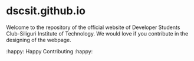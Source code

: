 # dscsit.github.io
Welcome to the repository of the official website of Developer Students Club-Siliguri Institute of Technology.
We would love if you contribute in the designing of the webpage.

 :happy: Happy Contributing :happy:
